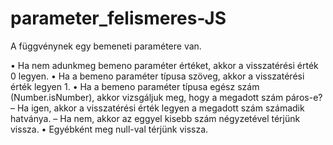 # parameter_felismeres-JS
A függvénynek egy bemeneti paramétere van. 

• Ha nem adunkmeg bemeno paraméter értéket, akkor a visszatérési érték 0 legyen.
• Ha a bemeno paraméter típusa szöveg, akkor a visszatérési érték legyen 1. 
• Ha a bemeno paraméter típusa egész szám (Number.isNumber), akkor vizsgáljuk meg, hogy a megadott szám páros-e?
– Ha igen, akkor a visszatérési érték legyen a megadott szám számadik hatványa. 
– Ha nem, akkor az eggyel kisebb szám négyzetével térjünk vissza.
• Egyébként meg null-val térjünk vissza.

